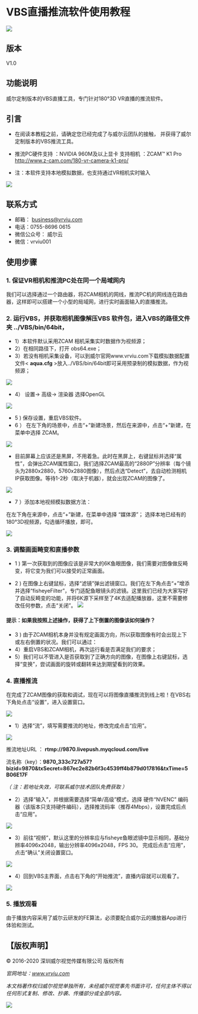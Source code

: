 
# VBS直播推流软件使用教程

[![](https://img.shields.io/badge/Powered%20by-vrviu.com-brightgreen.svg)](https://vrviu.com)

## 版本
V1.0

## 功能说明
威尔定制版本的VBS直播工具，专门针对180°3D VR直播的推流软件。

## 引言
* 在阅读本教程之前，请确定您已经完成了与威尔云团队的接触， 
并获得了威尔定制版本的VBS推流工具。

* 推流PC硬件支持 ：NVIDIA 960M及以上显卡 
支持相机 ：ZCAM™ K1 Pro http://www.z-cam.com/180-vr-camera-k1-pro/
* 注：本软件支持本地模拟数据，也支持通过VR相机实时输入

![](./Image/P01.png)

## 联系方式
* 邮箱： business@vrviu.com     
* 电话：0755-8696 0615   
* 微信公众号： 威尔云           
* 微信：vrviu001


## 使用步骤
### 1. 保证VR相机和推流PC处在同一个局域网内
我们可以选择通过一个路由器，将ZCAM相机的网线，推流PC机的网线连在路由器，这样即可以搭建一个小型的局域网，进行实时画面输入的直播推流。


### 2. 运行VBS，并获取相机图像解压VBS 软件包，进入VBS的路径文件夹 ../VBS/bin/64bit，

*  1）本软件默认采用ZCAM 相机采集实时数据作为视频源；  
*  2）在相同路径下，打开 obs64.exe；
*  3）若没有相机采集设备，可以到威尔官网www.vrviu.com下载模拟数据配置文件< **aqua.cfg** >放入../VBS/bin/64bit即可采用预录制的模拟数据，作为视频源；

![](./Image/P02.png)

* 4） 设置-> 高级-> 渲染器 选择OpenGL

 ![](./Image/P03.png)
 
* 5 ) 保存设置，重启VBS软件。
* 6 ）
在左下角的场景中，点击“+”新建场景，然后在来源中，点击“+”新建，在菜单中选择 ZCAM。

![](./Image/P04.png)


* 目前屏幕上应该还是黑屏，不用着急。此时在黑屏上，右键鼠标并选择“属性”，会弹出ZCAM属性窗口，我们选择ZCAM最高的“2880P”分辨率（每个镜头为2880x2880，5760x2880图像），然后点选“Detect”，去自动检测相机IP获取图像。等待1-2秒（取决于机器），就会出现ZCAM的图像了。

![](./Image/P05.png)

* 7 ）添加本地视频模拟数据方法：

在左下角在来源中，点击“+”新建，在菜单中选择 “媒体源”；
选择本地已经有的180°3D视频源，勾选循环播放，即可。

![](./Image/P06.png)


### 3.  调整画面畸变和直播参数
* 1 ) 第一次获取到的图像应该是非常大的6K鱼眼图像，我们需要对图像做反畸变，将它变为我们可以接受的正常画面。

* 2 ) 在图像上右键鼠标，选择“滤镜”弹出滤镜窗口。我们在左下角点击“+”增添并选择“fisheyeFilter”，专门适配鱼眼镜头的滤镜。这里我们已经为大家写好了自动反畸变的功能，并将6K源下采样至了4K去适配播放器，这里不需要修改任何参数，点击“关闭”。
![](./Image/P07.png)

#### 提示：如果我按照上述操作，获得了上下倒置的图像该如何操作？

* 3 ) 由于ZCAM相机本身并没有规定画面方向，所以获取图像有时会出现上下或左右倒置的状况。我们可以通过：
* 4）重启VBS和ZCAM相机，再次运行看是否满足我们的要求；
* 5）我们可以不管进入是否获取到了正确方向的图像，在图像上右键鼠标，选择“变换”，尝试画面的旋转或翻转来达到期望看到的效果。

### 4.  直播推流

在完成了ZCAM图像的获取和调试，现在可以将图像直播推流到线上啦！在VBS右下角处点击“设置”，进入设置窗口。

![](./Image/P08.png)


* 1）选择“流”，填写需要推流的地址，修改完成点击“应用”。

![](./Image/P09.png)

 

推流地址URL ： **rtmp://9870.livepush.myqcloud.com/live** 

流名称（key）：**9870_333c727a57?bizid=9870&txSecret=867ec2e82b6f3c4539ff4b879d017816&txTime=5B06E17F**

*（ 注：若地址失效，可联系威尔技术团队免费获取 ）*



* 2）选择“输入”，并根据需要选择“简单/高级”模式，选择  硬件“NVENC” 编码器（该版本只支持硬件编码），选择推流码率（推荐4Mbps），设置完成后点击“应用”。

![](./Image/P10.png) 


* 3）前往“视频”，默认这里的分辨率应与fisheye鱼眼滤镜中显示相同，基础分辨率4096x2048，输出分辨率4096x2048，FPS 30。 完成后点击“应用”，点击“确认”关闭设置窗口。
 
![](./Image/P11.png) 



* 4）回到VBS主界面，点击右下角的“开始推流”，直播内容就可以观看了。

![](./Image/P12.png)  

### 5.  播放观看
由于播放内容采用了威尔云研发的FE算法，必须要配合威尔云的播放器App进行体验和测试。




## 【版权声明】
© 2016-2020 深圳威尔视觉传媒有限公司 版权所有

*官网地址：www.vrviu.com*

*本⽂档著作权归威尔视觉单独所有，未经威尔视觉事先书⾯许可，任何主体不得以任何形式复制、修改、抄袭、传播部分或全部内容。* 

[![](https://img.shields.io/badge/Powered%20by-vrviu.com-brightgreen.svg)](https://vrviu.com)

